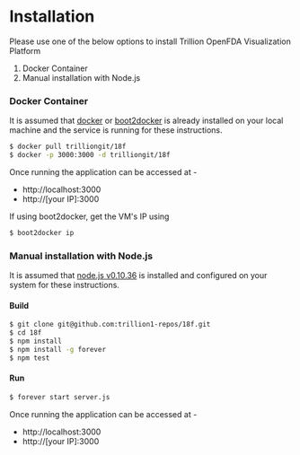 # Installation
Please  use one of the below options to install Trillion OpenFDA Visualization Platform

1. Docker Container
2. Manual installation with Node.js

### Docker Container
It is assumed that [docker] or [boot2docker] is already installed on your local machine and the service is running for these instructions.

```sh
$ docker pull trilliongit/18f
$ docker -p 3000:3000 -d trilliongit/18f
```
Once running the application can be accessed at -

* http://localhost:3000
* http://[your IP]:3000

If using boot2docker, get the VM's IP using

```sh
$ boot2docker ip
```

### Manual installation with Node.js
It is assumed that [node.js v0.10.36] is installed and configured on your system for these instructions.

#### Build
```sh
$ git clone git@github.com:trillion1-repos/18f.git
$ cd 18f
$ npm install
$ npm install -g forever
$ npm test
```

#### Run
```sh
$ forever start server.js
```
Once running the application can be accessed at -
* http://localhost:3000
* http://[your IP]:3000

[docker]:https://www.docker.com
[boot2docker]:http://boot2docker.io
[node.js v0.10.36]:https://nodejs.org
